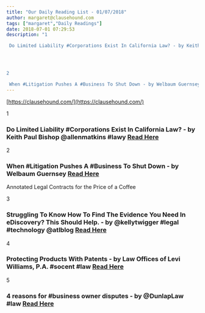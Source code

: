 ```yaml
---
title: "Our Daily Reading List - 01/07/2018"
author: margaret@clausehound.com
tags: ["margaret","Daily Readings"]
date: 2018-07-01 07:29:53
description: "1

 Do Limited Liability #Corporations Exist In California Law? - by Keith Paul Bishop @allenmatkins #lawy Read Here

 


2

 When #Litigation Pushes A #Business To Shut Down - by Welbaum Guernsey..."
---
```


[https://clausehound.com/](https://clausehound.com/)

1

###  Do Limited Liability #Corporations Exist In California Law? - by Keith Paul Bishop @allenmatkins #lawy [Read Here](https://www.calcorporatelaw.com/do-limited-liability-corporations-exist-in-california-law)

 

2

###  When #Litigation Pushes A #Business To Shut Down - by Welbaum Guernsey [Read Here](http://www.welbaum.com/blog/2018/06/when-litigation-pushes-a-business-to-shut-down.shtml)

Annotated Legal Contracts
for the Price of a Coffee

3

###  Struggling To Know How To Find The Evidence You Need In eDiscovery? This Should Help. - by @kellytwigger #legal #technology @atlblog [Read Here](https://abovethelaw.com/2018/06/struggling-to-know-how-to-find-the-evidence-you-need-in-ediscovery-this-should-help/)

 

4

###  Protecting Products With Patents - by Law Offices of Levi Williams, P.A. #socent #law [Read Here](http://www.leviwilliamslaw.com/blog/2018/06/protecting-products-with-patents.shtml)

 

5

###  4 reasons for #business owner disputes - by @DunlapLaw #law [Read Here](https://www.dunlaplaw.com/blog/2018/06/4-reasons-for-business-owner-disputes.shtml)

 